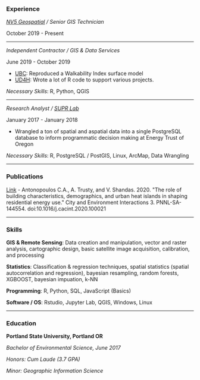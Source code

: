 ### Experience 
*[NV5 Geospatial](https://quantumspatial.com/) / Senior GIS Technician*

October 2019 - Present

---

*Independent Contractor / GIS & Data Services*

June 2019 - October 2019

- [UBC](https://www.ubc.ca/): Reproduced a Walkability Index surface model
- [UD4H](https://ud4h.com/): Wrote a lot of R code to support various projects.

*Necessary Skills*: R, Python, QGIS

---
*Research Analyst / [SUPR Lab](https://www.suprlab.org/)*

January 2017 - January 2018

- Wrangled a ton of spatial and aspatial data into a single PostgreSQL database to inform programmatic decision making at Energy Trust of Oregon

*Necessary Skills*: R, PostgreSQL / PostGIS, Linux, ArcMap, Data Wrangling

---

### Publications

[Link](https://www.sciencedirect.com/science/article/pii/S2590252020300027?via%3Dihub) - Antonopoulos C.A., A. Trusty, and V. Shandas. 2020. "The role of building characteristics, demographics, and urban heat islands in shaping residential energy use." City and Environment Interactions 3. PNNL-SA-144554. doi:10.1016/j.cacint.2020.100021

---

### Skills
**GIS & Remote Sensing**: Data creation and manipulation, vector and raster analysis, cartographic design, basic satellite image acquisition, calibration, and processing

**Statistics**: Classification & regression techniques, spatial statistics (spatial autocorrelation and regression), bayesian resampling, random forests, XGBOOST, bayesian impuation, k-NN

**Programming**: R, Python, SQL, JavaScript (Basics)

**Software / OS**: Rstudio, Jupyter Lab, QGIS, Windows, Linux

--- 

### Education
**Portland State University, Portland OR**

*Bachelor of Environmental Science, June 2017*

*Honors: Cum Laude (3.7 GPA)*

*Minor: Geographic Information Science*

